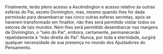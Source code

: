 ﻿Finalmente, terão pleno acesso a Ascêndington e acesso relativo às outras esferas do Pai, exceto Divínington, mas, mesmo quando lhes for dada permissão para desembarcar nas cinco outras esferas secretas, após se haverem transformado em finalitor, não lhes será permitido visitar todos os setores de tais mundos. Nem lhes será permitido desembarcar nas margens de Divínington, o “seio do Pai”, embora, certamente, permanecerão repetidamente à “mão direita do Pai”. Nunca, por toda a eternidade, surgirá qualquer necessidade de sua presença no mundo dos Ajustadores do Pensamento.